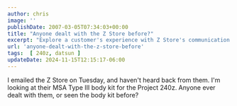 ```yaml
---
author: chris
image: ''
publishDate: 2007-03-05T07:34:03+00:00
title: "Anyone dealt with the Z Store before?"
excerpt: "Explore a customer's experience with Z Store's communication and review their MSA Type III body kit for a Project 240z."
url: 'anyone-dealt-with-the-z-store-before'
tags:  [ 240z, datsun ] 
updateDate: 2024-11-15T12:15:17-06:00
---
```


I emailed the Z Store on Tuesday, and haven't heard back from them. I'm looking at their MSA Type III body kit for the Project 240z. Anyone ever dealt with them, or seen the body kit before?
